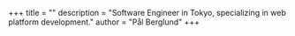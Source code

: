 +++
title = ""
description = "Software Engineer in Tokyo, specializing in web platform development."
author = "Pål Berglund"
+++

